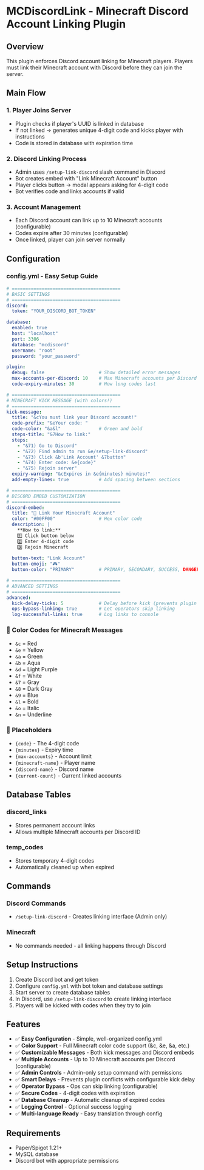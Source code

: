 # MCDiscordLink - Minecraft Discord Account Linking Plugin

## Overview
This plugin enforces Discord account linking for Minecraft players. Players must link their Minecraft account with Discord before they can join the server.

## Main Flow

### 1. Player Joins Server
- Plugin checks if player's UUID is linked in database
- If not linked → generates unique 4-digit code and kicks player with instructions
- Code is stored in database with expiration time

### 2. Discord Linking Process
- Admin uses `/setup-link-discord` slash command in Discord
- Bot creates embed with "Link Minecraft Account" button
- Player clicks button → modal appears asking for 4-digit code
- Bot verifies code and links accounts if valid

### 3. Account Management
- Each Discord account can link up to 10 Minecraft accounts (configurable)
- Codes expire after 30 minutes (configurable)
- Once linked, player can join server normally

## Configuration

### config.yml - Easy Setup Guide

```yaml
# ========================================
# BASIC SETTINGS
# ========================================
discord:
  token: "YOUR_DISCORD_BOT_TOKEN"

database:
  enabled: true
  host: "localhost"
  port: 3306
  database: "mcdiscord"
  username: "root"
  password: "your_password"

plugin:
  debug: false                    # Show detailed error messages
  max-accounts-per-discord: 10    # Max Minecraft accounts per Discord
  code-expiry-minutes: 30         # How long codes last

# ========================================
# MINECRAFT KICK MESSAGE (with colors!)
# ========================================
kick-message:
  title: "&cYou must link your Discord account!"
  code-prefix: "&eYour code: "
  code-color: "&a&l"              # Green and bold
  steps-title: "&7How to link:"
  steps:
    - "&71) Go to Discord"
    - "&72) Find admin to run &e/setup-link-discord"
    - "&73) Click &b'Link Account' &7button"
    - "&74) Enter code: &e{code}"
    - "&75) Rejoin server"
  expiry-warning: "&cExpires in &e{minutes} minutes!"
  add-empty-lines: true           # Add spacing between sections

# ========================================
# DISCORD EMBED CUSTOMIZATION
# ========================================
discord-embed:
  title: "🔗 Link Your Minecraft Account"
  color: "#00FF00"                # Hex color code
  description: |
    **How to link:**
    1️⃣ Click button below
    2️⃣ Enter 4-digit code
    3️⃣ Rejoin Minecraft
  
  button-text: "Link Account"
  button-emoji: "🎮"
  button-color: "PRIMARY"         # PRIMARY, SECONDARY, SUCCESS, DANGER

# ========================================
# ADVANCED SETTINGS
# ========================================
advanced:
  kick-delay-ticks: 5             # Delay before kick (prevents plugin conflicts)
  ops-bypass-linking: true        # Let operators skip linking
  log-successful-links: true      # Log links to console
```

### 🎨 Color Codes for Minecraft Messages
- `&c` = Red
- `&e` = Yellow  
- `&a` = Green
- `&b` = Aqua
- `&d` = Light Purple
- `&f` = White
- `&7` = Gray
- `&8` = Dark Gray
- `&9` = Blue
- `&l` = Bold
- `&o` = Italic
- `&n` = Underline

### 🔧 Placeholders
- `{code}` - The 4-digit code
- `{minutes}` - Expiry time
- `{max-accounts}` - Account limit
- `{minecraft-name}` - Player name
- `{discord-name}` - Discord name
- `{current-count}` - Current linked accounts

## Database Tables

### discord_links
- Stores permanent account links
- Allows multiple Minecraft accounts per Discord ID

### temp_codes
- Stores temporary 4-digit codes
- Automatically cleaned up when expired

## Commands

### Discord Commands
- `/setup-link-discord` - Creates linking interface (Admin only)

### Minecraft
- No commands needed - all linking happens through Discord

## Setup Instructions

1. Create Discord bot and get token
2. Configure `config.yml` with bot token and database settings
3. Start server to create database tables
4. In Discord, use `/setup-link-discord` to create linking interface
5. Players will be kicked with codes when they try to join

## Features

- ✅ **Easy Configuration** - Simple, well-organized config.yml
- ✅ **Color Support** - Full Minecraft color code support (&c, &e, &a, etc.)
- ✅ **Customizable Messages** - Both kick messages and Discord embeds
- ✅ **Multiple Accounts** - Up to 10 Minecraft accounts per Discord (configurable)
- ✅ **Admin Controls** - Admin-only setup command with permissions
- ✅ **Smart Delays** - Prevents plugin conflicts with configurable kick delay
- ✅ **Operator Bypass** - Ops can skip linking (configurable)
- ✅ **Secure Codes** - 4-digit codes with expiration
- ✅ **Database Cleanup** - Automatic cleanup of expired codes
- ✅ **Logging Control** - Optional success logging
- ✅ **Multi-language Ready** - Easy translation through config

## Requirements

- Paper/Spigot 1.21+
- MySQL database
- Discord bot with appropriate permissions